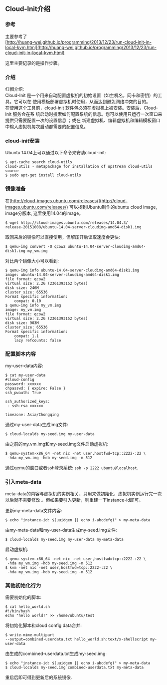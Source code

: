 ## Cloud-Init介绍
### 参考
主要参考了    
[http://huang-wei.github.io/programming/2013/12/23/run-cloud-init-in-local-kvm.html](http://huang-wei.github.io/programming/2013/12/23/run-cloud-init-in-local-kvm.html)    

这里主要记录的是操作步骤。    

### 介绍
红帽介绍:     
 Cloud-Init 是一个用来自动配置虚拟机的初始设置（如主机名，网卡和密钥）的工具。它可以在
使用模板部署虚拟机时使用，从而达到避免网络冲突的目的。     
在使用这个工具前，cloud-init 软件包必须在虚拟机上被安装。安装后，Cloud-Init 服务会在系
统启动时搜索如何配置系统的信息。您可以使用只运行一次窗口来提供只需要配置一次的设置信息
；或在 新建虚拟机、编辑虚拟机和编辑模板窗口中输入虚拟机每次启动都需要的配置信息。     

### cloud-init安装
Ubuntu 14.04上可以通过以下命令来安装cloud-init:     

```
$ apt-cache search cloud-utils
cloud-utils - metapackage for installation of upstream cloud-utils source
$ sudo apt-get install cloud-utils
```

### 镜像准备
在[http://cloud-images.ubuntu.com/releases/](http://cloud-images.ubuntu.com/releases/)
可以找到Ubuntu制作的ubuntu cloud image, image分版本, 这里使用14.04的image。    

```
$ wget http://cloud-images.ubuntu.com/releases/14.04.3/
release-20151008/ubuntu-14.04-server-cloudimg-amd64-disk1.img
```

取回来后的镜像可以直接使用，但解压开后读取速度会更快:    

```
$ qemu-img convert -O qcow2 ubuntu-14.04-server-cloudimg-amd64-disk1.img my_vm.img
```

对比两个镜像大小可以看到:    

```
$ qemu-img info ubuntu-14.04-server-cloudimg-amd64-disk1.img 
image: ubuntu-14.04-server-cloudimg-amd64-disk1.img
file format: qcow2
virtual size: 2.2G (2361393152 bytes)
disk size: 246M
cluster_size: 65536
Format specific information:
    compat: 0.10
$ qemu-img info my_vm.img 
image: my_vm.img
file format: qcow2
virtual size: 2.2G (2361393152 bytes)
disk size: 903M
cluster_size: 65536
Format specific information:
    compat: 1.1
    lazy refcounts: false
```

### 配置脚本内容
my-user-data内容:    

```
$ cat my-user-data
#cloud-config
password: xxxxxx
chpasswd: { expire: False }
ssh_pwauth: True

ssh_authorized_keys:
 - ssh-rsa xxxxxx

timezone: Asia/Chongqing
```

通过my-user-data生成img文件:    

```
$ cloud-localds my-seed.img my-user-data
```

由之前的my_vm.img和my-seed.img文件启动虚拟机:    

```
$ qemu-system-x86_64 -net nic -net user,hostfwd=tcp::2222-:22 \ 
 -hda my_vm.img -hdb my-seed.img -m 512
```

通过qemu的窗口或者ssh登录系统: `ssh -p 2222 ubuntu@localhost`.    

### 引入meta-data
meta-data的内容与虚拟机的实例相关，只用来做初始化，虚拟机实例运行完一次以后就不需要修改
。但如果要引入更新，则重建一下instance-id即可。    

更新my-meta-data文件内容:   

```
$ echo "instance-id: $(uuidgen || echo i-abcdefg)" > my-meta-data
```

由my-meta-data和my-user-data生成my-seed.img文件:    

```
$ cloud-localds my-seed.img my-user-data my-meta-data
```

启动虚拟机:    

```
$ qemu-system-x86_64 -net nic -net user,hostfwd=tcp::2222-:22 \ 
 -hda my_vm.img -hdb my-seed.img -m 512
$ kvm -net nic -net user,hostfwd=tcp::2222-:22 \ 
 -hda my_vm.img -hdb my-seed.img -m 512
```

### 其他初始化行为
需要初始化的脚本:   

```
$ cat hello_world.sh 
#!/bin/bash
echo "hello world!" >> /home/ubuntu/test
```

将初始化脚本和cloud config data合并:    

```
$ write-mime-multipart
--output=combined-userdata.txt hello_world.sh:text/x-shellscript my-user-data
```

由生成的combined-userdata.txt生成my-seed.img:    

```
$ echo "instance-id: $(uuidgen || echo i-abcdefg)" > my-meta-data
$ cloud-localds my-seed.img combined-userdata.txt my-meta-data
```

重启后即可得到更新后的系统镜像.    

